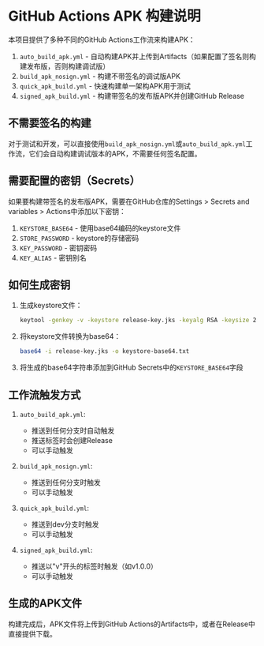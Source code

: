 # GitHub Actions APK 构建说明

本项目提供了多种不同的GitHub Actions工作流来构建APK：

1. `auto_build_apk.yml` - 自动构建APK并上传到Artifacts（如果配置了签名则构建发布版，否则构建调试版）
2. `build_apk_nosign.yml` - 构建不带签名的调试版APK
3. `quick_apk_build.yml` - 快速构建单一架构APK用于测试
4. `signed_apk_build.yml` - 构建带签名的发布版APK并创建GitHub Release

## 不需要签名的构建

对于测试和开发，可以直接使用`build_apk_nosign.yml`或`auto_build_apk.yml`工作流，它们会自动构建调试版本的APK，不需要任何签名配置。

## 需要配置的密钥（Secrets）

如果要构建带签名的发布版APK，需要在GitHub仓库的Settings > Secrets and variables > Actions中添加以下密钥：

1. `KEYSTORE_BASE64` - 使用base64编码的keystore文件
2. `STORE_PASSWORD` - keystore的存储密码
3. `KEY_PASSWORD` - 密钥密码
4. `KEY_ALIAS` - 密钥别名

## 如何生成密钥

1. 生成keystore文件：
   ```bash
   keytool -genkey -v -keystore release-key.jks -keyalg RSA -keysize 2048 -storepass your_store_password -keypass your_key_password -validity 10000 -alias your_key_alias
   ```

2. 将keystore文件转换为base64：
   ```bash
   base64 -i release-key.jks -o keystore-base64.txt
   ```

3. 将生成的base64字符串添加到GitHub Secrets中的`KEYSTORE_BASE64`字段

## 工作流触发方式

1. `auto_build_apk.yml`:
   - 推送到任何分支时自动触发
   - 推送标签时会创建Release
   - 可以手动触发

2. `build_apk_nosign.yml`:
   - 推送到任何分支时触发
   - 可以手动触发

3. `quick_apk_build.yml`:
   - 推送到dev分支时触发
   - 可以手动触发

4. `signed_apk_build.yml`:
   - 推送以"v"开头的标签时触发（如v1.0.0）
   - 可以手动触发

## 生成的APK文件

构建完成后，APK文件将上传到GitHub Actions的Artifacts中，或者在Release中直接提供下载。